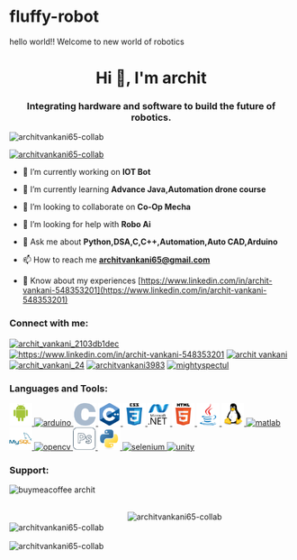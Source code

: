 # fluffy-robot
hello world!! Welcome to new world of robotics
<h1 align="center">Hi 👋, I'm archit</h1>
<h3 align="center">Integrating hardware and software to build the future of robotics.</h3>

<p align="left"> <img src="https://komarev.com/ghpvc/?username=architvankani65-collab&label=Profile%20views&color=0e75b6&style=flat" alt="architvankani65-collab" /> </p>

<p align="left"> <a href="https://github.com/ryo-ma/github-profile-trophy"><img src="https://github-profile-trophy.vercel.app/?username=architvankani65-collab" alt="architvankani65-collab" /></a> </p>

- 🔭 I’m currently working on **IOT Bot**

- 🌱 I’m currently learning **Advance Java,Automation drone course**

- 👯 I’m looking to collaborate on **Co-Op Mecha**

- 🤝 I’m looking for help with **Robo Ai**

- 💬 Ask me about **Python,DSA,C,C++,Automation,Auto CAD,Arduino**

- 📫 How to reach me **architvankani65@gmail.com**

- 📄 Know about my experiences [https://www.linkedin.com/in/archit-vankani-548353201](https://www.linkedin.com/in/archit-vankani-548353201)

<h3 align="left">Connect with me:</h3>
<p align="left">
<a href="https://dev.to/archit_vankani_2103db1dec" target="blank"><img align="center" src="https://raw.githubusercontent.com/rahuldkjain/github-profile-readme-generator/master/src/images/icons/Social/devto.svg" alt="archit_vankani_2103db1dec" height="30" width="40" /></a>
<a href="https://linkedin.com/in/https://www.linkedin.com/in/archit-vankani-548353201" target="blank"><img align="center" src="https://raw.githubusercontent.com/rahuldkjain/github-profile-readme-generator/master/src/images/icons/Social/linked-in-alt.svg" alt="https://www.linkedin.com/in/archit-vankani-548353201" height="30" width="40" /></a>
<a href="https://fb.com/archit vankani" target="blank"><img align="center" src="https://raw.githubusercontent.com/rahuldkjain/github-profile-readme-generator/master/src/images/icons/Social/facebook.svg" alt="archit vankani" height="30" width="40" /></a>
<a href="https://instagram.com/archit_vankani_24" target="blank"><img align="center" src="https://raw.githubusercontent.com/rahuldkjain/github-profile-readme-generator/master/src/images/icons/Social/instagram.svg" alt="archit_vankani_24" height="30" width="40" /></a>
<a href="https://www.youtube.com/c/architvankani3983" target="blank"><img align="center" src="https://raw.githubusercontent.com/rahuldkjain/github-profile-readme-generator/master/src/images/icons/Social/youtube.svg" alt="architvankani3983" height="30" width="40" /></a>
<a href="https://discord.gg/mightyspectul" target="blank"><img align="center" src="https://raw.githubusercontent.com/rahuldkjain/github-profile-readme-generator/master/src/images/icons/Social/discord.svg" alt="mightyspectul" height="30" width="40" /></a>
</p>

<h3 align="left">Languages and Tools:</h3>
<p align="left"> <a href="https://developer.android.com" target="_blank" rel="noreferrer"> <img src="https://raw.githubusercontent.com/devicons/devicon/master/icons/android/android-original-wordmark.svg" alt="android" width="40" height="40"/> </a> <a href="https://www.arduino.cc/" target="_blank" rel="noreferrer"> <img src="https://cdn.worldvectorlogo.com/logos/arduino-1.svg" alt="arduino" width="40" height="40"/> </a> <a href="https://www.cprogramming.com/" target="_blank" rel="noreferrer"> <img src="https://raw.githubusercontent.com/devicons/devicon/master/icons/c/c-original.svg" alt="c" width="40" height="40"/> </a> <a href="https://www.w3schools.com/cpp/" target="_blank" rel="noreferrer"> <img src="https://raw.githubusercontent.com/devicons/devicon/master/icons/cplusplus/cplusplus-original.svg" alt="cplusplus" width="40" height="40"/> </a> <a href="https://www.w3schools.com/css/" target="_blank" rel="noreferrer"> <img src="https://raw.githubusercontent.com/devicons/devicon/master/icons/css3/css3-original-wordmark.svg" alt="css3" width="40" height="40"/> </a> <a href="https://dotnet.microsoft.com/" target="_blank" rel="noreferrer"> <img src="https://raw.githubusercontent.com/devicons/devicon/master/icons/dot-net/dot-net-original-wordmark.svg" alt="dotnet" width="40" height="40"/> </a> <a href="https://www.w3.org/html/" target="_blank" rel="noreferrer"> <img src="https://raw.githubusercontent.com/devicons/devicon/master/icons/html5/html5-original-wordmark.svg" alt="html5" width="40" height="40"/> </a> <a href="https://www.java.com" target="_blank" rel="noreferrer"> <img src="https://raw.githubusercontent.com/devicons/devicon/master/icons/java/java-original.svg" alt="java" width="40" height="40"/> </a> <a href="https://www.linux.org/" target="_blank" rel="noreferrer"> <img src="https://raw.githubusercontent.com/devicons/devicon/master/icons/linux/linux-original.svg" alt="linux" width="40" height="40"/> </a> <a href="https://www.mathworks.com/" target="_blank" rel="noreferrer"> <img src="https://upload.wikimedia.org/wikipedia/commons/2/21/Matlab_Logo.png" alt="matlab" width="40" height="40"/> </a> <a href="https://www.mysql.com/" target="_blank" rel="noreferrer"> <img src="https://raw.githubusercontent.com/devicons/devicon/master/icons/mysql/mysql-original-wordmark.svg" alt="mysql" width="40" height="40"/> </a> <a href="https://opencv.org/" target="_blank" rel="noreferrer"> <img src="https://www.vectorlogo.zone/logos/opencv/opencv-icon.svg" alt="opencv" width="40" height="40"/> </a> <a href="https://www.photoshop.com/en" target="_blank" rel="noreferrer"> <img src="https://raw.githubusercontent.com/devicons/devicon/master/icons/photoshop/photoshop-line.svg" alt="photoshop" width="40" height="40"/> </a> <a href="https://www.python.org" target="_blank" rel="noreferrer"> <img src="https://raw.githubusercontent.com/devicons/devicon/master/icons/python/python-original.svg" alt="python" width="40" height="40"/> </a> <a href="https://www.selenium.dev" target="_blank" rel="noreferrer"> <img src="https://raw.githubusercontent.com/detain/svg-logos/780f25886640cef088af994181646db2f6b1a3f8/svg/selenium-logo.svg" alt="selenium" width="40" height="40"/> </a> <a href="https://unity.com/" target="_blank" rel="noreferrer"> <img src="https://www.vectorlogo.zone/logos/unity3d/unity3d-icon.svg" alt="unity" width="40" height="40"/> </a> </p>

<h3 align="left">Support:</h3>
<p><a href="https://www.buymeacoffee.com/buymeacoffee archit"> <img align="left" src="https://cdn.buymeacoffee.com/buttons/v2/default-yellow.png" height="50" width="210" alt="buymeacoffee archit" /></a></p><br><br>

<p><img align="left" src="https://github-readme-stats.vercel.app/api/top-langs?username=architvankani65-collab&show_icons=true&locale=en&layout=compact" alt="architvankani65-collab" /></p>

<p>&nbsp;<img align="center" src="https://github-readme-stats.vercel.app/api?username=architvankani65-collab&show_icons=true&locale=en" alt="architvankani65-collab" /></p>

<p><img align="center" src="https://github-readme-streak-stats.herokuapp.com/?user=architvankani65-collab&" alt="architvankani65-collab" /></p>
